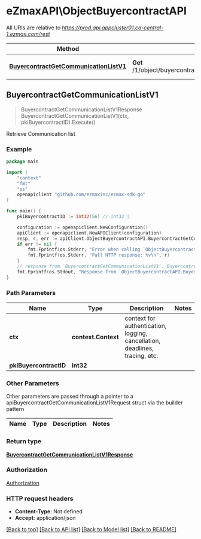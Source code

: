 # eZmaxAPI\ObjectBuyercontractAPI

All URIs are relative to *https://prod.api.appcluster01.ca-central-1.ezmax.com/rest*

Method | HTTP request | Description
------------- | ------------- | -------------
[**BuyercontractGetCommunicationListV1**](ObjectBuyercontractAPI.md#BuyercontractGetCommunicationListV1) | **Get** /1/object/buyercontract/{pkiBuyercontractID}/getCommunicationList | Retrieve Communication list



## BuyercontractGetCommunicationListV1

> BuyercontractGetCommunicationListV1Response BuyercontractGetCommunicationListV1(ctx, pkiBuyercontractID).Execute()

Retrieve Communication list



### Example

```go
package main

import (
    "context"
    "fmt"
    "os"
    openapiclient "github.com/ezmaxinc/ezmax-sdk-go"
)

func main() {
    pkiBuyercontractID := int32(56) // int32 | 

    configuration := openapiclient.NewConfiguration()
    apiClient := openapiclient.NewAPIClient(configuration)
    resp, r, err := apiClient.ObjectBuyercontractAPI.BuyercontractGetCommunicationListV1(context.Background(), pkiBuyercontractID).Execute()
    if err != nil {
        fmt.Fprintf(os.Stderr, "Error when calling `ObjectBuyercontractAPI.BuyercontractGetCommunicationListV1``: %v\n", err)
        fmt.Fprintf(os.Stderr, "Full HTTP response: %v\n", r)
    }
    // response from `BuyercontractGetCommunicationListV1`: BuyercontractGetCommunicationListV1Response
    fmt.Fprintf(os.Stdout, "Response from `ObjectBuyercontractAPI.BuyercontractGetCommunicationListV1`: %v\n", resp)
}
```

### Path Parameters


Name | Type | Description  | Notes
------------- | ------------- | ------------- | -------------
**ctx** | **context.Context** | context for authentication, logging, cancellation, deadlines, tracing, etc.
**pkiBuyercontractID** | **int32** |  | 

### Other Parameters

Other parameters are passed through a pointer to a apiBuyercontractGetCommunicationListV1Request struct via the builder pattern


Name | Type | Description  | Notes
------------- | ------------- | ------------- | -------------


### Return type

[**BuyercontractGetCommunicationListV1Response**](BuyercontractGetCommunicationListV1Response.md)

### Authorization

[Authorization](../README.md#Authorization)

### HTTP request headers

- **Content-Type**: Not defined
- **Accept**: application/json

[[Back to top]](#) [[Back to API list]](../README.md#documentation-for-api-endpoints)
[[Back to Model list]](../README.md#documentation-for-models)
[[Back to README]](../README.md)


